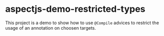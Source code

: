 # aspectjs-demo-restricted-types

This project is a demo to show how to use `@Compile` advices to restrict the usage of an annotation on choosen targets.
